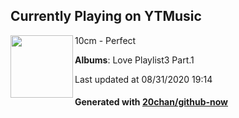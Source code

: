 ## Currently Playing on YTMusic

[<img align="left" width="100" src="https://lh3.googleusercontent.com/K-RRxxh7YmE7IgG281GRAS-ejMhIZ4x8ffwu16l_fgkFQvf3YBn_RqA0hKLdckAdSmou0ZJf10AouQh-ig">](https://music.youtube.com/channel/UC9oomNHPNLrh819sxCgcYTA)

10cm - Perfect

**Albums**: Love Playlist3 Part.1

Last updated at 08/31/2020 19:14

#### Generated with [20chan/github-now](https://github.com/20chan/github-now)


<!--
**20chan/20chan** is a ✨ _special_ ✨ repository because its `README.md` (this file) appears on your GitHub profile.

Here are some ideas to get you started:

- 🔭 I’m currently working on ...
- 🌱 I’m currently learning ...
- 👯 I’m looking to collaborate on ...
- 🤔 I’m looking for help with ...
- 💬 Ask me about ...
- 📫 How to reach me: ...
- 😄 Pronouns: ...
- ⚡ Fun fact: ...
-->
